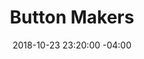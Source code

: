 ---
title: Button Makers
date: 2018-10-23 23:20:00 -04:00
sponsor-image: "/uploads/buttonmakers.png"
sponsor-url: https://www.buttonmakers.net/
is-featured-on-home-page: false
is-featured-on-shops-galleries-page: false
is-first-tier: false
is-second-tier: false
is-third-tier: true
published: true
---